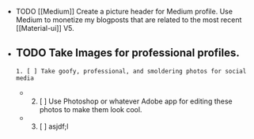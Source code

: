 - TODO [[Medium]] Create a picture header for Medium profile. Use Medium to monetize my blogposts that are related to the most recent [[Material-ui]] V5.
- TODO Take Images for professional profiles.
	-
	  1. [ ] Take goofy, professional, and smoldering photos for social media
	-
	  2. [ ] Use Photoshop or whatever Adobe app for editing these photos to make them look cool.
	-
	  3. [ ] asjdf;l